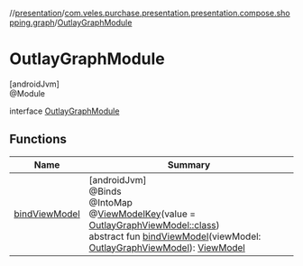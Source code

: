 //[presentation](../../../index.md)/[com.veles.purchase.presentation.presentation.compose.shopping.graph](../index.md)/[OutlayGraphModule](index.md)

# OutlayGraphModule

[androidJvm]\
@Module

interface [OutlayGraphModule](index.md)

## Functions

| Name | Summary |
|---|---|
| [bindViewModel](bind-view-model.md) | [androidJvm]<br>@Binds<br>@IntoMap<br>@[ViewModelKey](../../com.veles.purchase.presentation.di.annotation.mapkey/-view-model-key/index.md)(value = [OutlayGraphViewModel::class](../-outlay-graph-view-model/index.md))<br>abstract fun [bindViewModel](bind-view-model.md)(viewModel: [OutlayGraphViewModel](../-outlay-graph-view-model/index.md)): [ViewModel](https://developer.android.com/reference/kotlin/androidx/lifecycle/ViewModel.html) |
